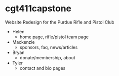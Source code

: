 # cgt411capstone
Website Redesign for the Purdue Rifle and Pistol Club
- Helen
  - home page, rifle/pistol team page
- Mackenzie
  - sponsors, faq, news/articles
- Bryan
  - donate/membership, about
- Tyler
  - contact and bio pages

